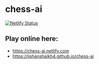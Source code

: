 # chess-ai

[![Netlify Status](https://api.netlify.com/api/v1/badges/54a9818a-0b80-4906-b026-d01ba558143a/deploy-status)](https://app.netlify.com/sites/chess-ai/deploys)

## Play online here:

- https://chess-ai.netlify.com
- https://jishanshaikh4.github.io/chess-ai
